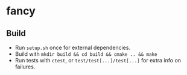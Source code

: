 fancy
=========

## Build
* Run ```setup.sh``` once for external dependencies.
* Build with ```mkdir build && cd build && cmake .. && make```
* Run tests with ```ctest```, or ```test/test[...]/test[...]``` for extra info on failures.
